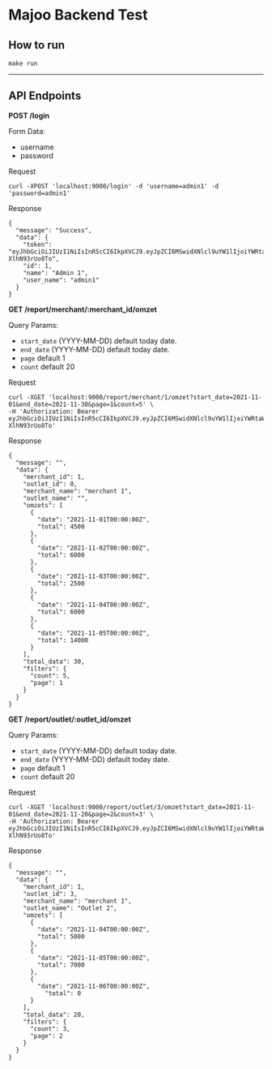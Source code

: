 # Majoo Backend Test

## How to run
```
make run
```

___

## API Endpoints

**POST /login**

Form Data:
- username
- password

Request
```
curl -XPOST 'localhost:9000/login' -d 'username=admin1' -d 'password=admin1'
```

Response
```
{
  "message": "Success",
  "data": {
    "token": "eyJhbGciOiJIUzI1NiIsInR5cCI6IkpXVCJ9.eyJpZCI6MSwidXNlcl9uYW1lIjoiYWRtaW4xIiwiZXhwIjoxNjQ4MzkyMjk2fQ.EkEzYvvPu9NbpxeMC6PvJvFuWYuJ27-XlhN93rUo8To",
    "id": 1,
    "name": "Admin 1",
    "user_name": "admin1"
  }
}
```

**GET /report/merchant/:merchant_id/omzet**

Query Params:
- `start_date` (YYYY-MM-DD) default today date.
- `end_date` (YYYY-MM-DD) default today date.
- `page` default 1
- `count` default 20

Request
```
curl -XGET 'localhost:9000/report/merchant/1/omzet?start_date=2021-11-01&end_date=2021-11-30&page=1&count=5' \
-H 'Authorization: Bearer eyJhbGciOiJIUzI1NiIsInR5cCI6IkpXVCJ9.eyJpZCI6MSwidXNlcl9uYW1lIjoiYWRtaW4xIiwiZXhwIjoxNjQ4MzkyMjk2fQ.EkEzYvvPu9NbpxeMC6PvJvFuWYuJ27-XlhN93rUo8To'
```

Response
```
{
  "message": "",
  "data": {
    "merchant_id": 1,
    "outlet_id": 0,
    "merchant_name": "merchant 1",
    "outlet_name": "",
    "omzets": [
      {
        "date": "2021-11-01T00:00:00Z",
        "total": 4500
      },
      {
        "date": "2021-11-02T00:00:00Z",
        "total": 6000
      },
      {
        "date": "2021-11-03T00:00:00Z",
        "total": 2500
      },
      {
        "date": "2021-11-04T00:00:00Z",
        "total": 6000
      },
      {
        "date": "2021-11-05T00:00:00Z",
        "total": 14000
      }
    ],
    "total_data": 30,
    "filters": {
      "count": 5,
      "page": 1
    }
  }
}
```

**GET /report/outlet/:outlet_id/omzet**

Query Params:
- `start_date` (YYYY-MM-DD) default today date.
- `end_date` (YYYY-MM-DD) default today date.
- `page` default 1
- `count` default 20

Request
```
curl -XGET 'localhost:9000/report/outlet/3/omzet?start_date=2021-11-01&end_date=2021-11-20&page=2&count=3' \
-H 'Authorization: Bearer eyJhbGciOiJIUzI1NiIsInR5cCI6IkpXVCJ9.eyJpZCI6MSwidXNlcl9uYW1lIjoiYWRtaW4xIiwiZXhwIjoxNjQ4MzkyMjk2fQ.EkEzYvvPu9NbpxeMC6PvJvFuWYuJ27-XlhN93rUo8To'
```

Response
```
{
  "message": "",
  "data": {
    "merchant_id": 1,
    "outlet_id": 3,
    "merchant_name": "merchant 1",
    "outlet_name": "Outlet 2",
    "omzets": [
      {
        "date": "2021-11-04T00:00:00Z",
        "total": 5000
      },
      {
        "date": "2021-11-05T00:00:00Z",
        "total": 7000
      },
      {
        "date": "2021-11-06T00:00:00Z",
          "total": 0
      }
    ],
    "total_data": 20,
    "filters": {
      "count": 3,
      "page": 2
    }
  }
}
```